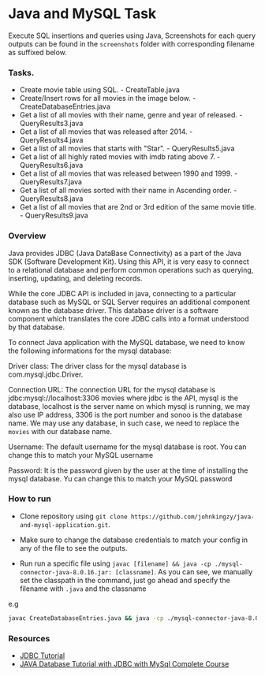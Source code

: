 # Java and MySQL Task
Execute SQL insertions and queries using Java, Screenshots for each query outputs can be found in the `screenshots` folder with corresponding filename as suffixed below.

 ### Tasks.
 - Create movie table using SQL. - CreateTable.java
 - Create/Insert rows for all movies in the image below. - CreateDatabaseEntries.java
 - Get a list of all movies with their name, genre and year of released. - QueryResults3.java
 - Get a list of all movies that was released after 2014. - QueryResults4.java
 - Get a list of all movies that starts with "Star". - QueryResults5.java
 - Get a list of all highly rated movies with imdb rating above 7. - QueryResults6.java
 - Get a list of all movies that was released between 1990 and 1999. - QueryResults7.java
 - Get a list of all movies sorted with their name in Ascending order. - QueryResults8.java
 - Get a list of all movies that are 2nd or 3rd edition of the same movie title. - QueryResults9.java

 ### Overview

 Java provides JDBC (Java DataBase Connectivity) as a part of the Java SDK (Software Development Kit). Using this API, it is very easy to connect to a relational database and perform common operations such as querying, inserting, updating, and deleting records.

While the core JDBC API is included in java, connecting to a particular database such as MySQL or SQL Server requires an additional component known as the database driver. This database driver is a software component which translates the core JDBC calls into a format understood by that database.
 
To connect Java application with the MySQL database, we need to know the following informations for the mysql database:

Driver class: The driver class for the mysql database is com.mysql.jdbc.Driver.

Connection URL: The connection URL for the mysql database is jdbc:mysql://localhost:3306 movies where jdbc is the API, mysql is the database, localhost is the server name on which mysql is running, we may also use IP address, 3306 is the port number and sonoo is the database name. We may use any database, in such case, we need to replace the `movies` with our database name.

Username: The default username for the mysql database is root. You can change this to match your MySQL username 

Password: It is the password given by the user at the time of installing the mysql database. Yu can change this to match your MySQL password

### How to run

- Clone repository using `git clone https://github.com/johnkingzy/java-and-mysql-application.git`.

- Make sure to change the database credentials to match your config in any of the file to see the outputs.

- Run run a specific file using `javac [filename] && java -cp ./mysql-connector-java-8.0.16.jar: [classname]`. As you can see, we manually set the classpath in the command, just go ahead and specify the filename with `.java` and the classname

e.g
```bash
javac CreateDatabaseEntries.java && java -cp ./mysql-connector-java-8.0.16.jar: CreateDatabaseEntrie s
```

### Resources
- [JDBC Tutorial](https://www.tutorialspoint.com/jdbc/index.htm)
- [JAVA Database Tutorial with JDBC with MySql Complete Course](https://www.youtube.com/watch?v=379qkZTibZA)